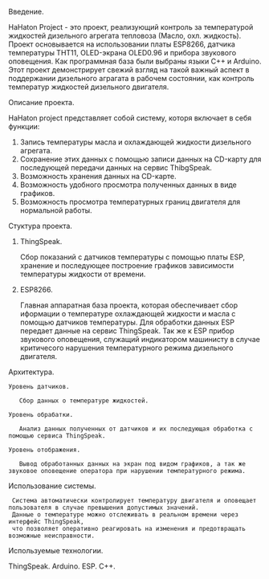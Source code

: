 Введение.

HaHaton Project - это проект, реализующий контроль за температурой жидкостей дизельного агрегата тепловоза (Масло, охл. жидкость).
Проект основывается на использовании платы ESP8266, датчика температуры THT11, OLED-экрана OLED0.96 и прибора звукового оповещения. 
Как программная база были выбраны языки С++ и Arduino.  
Этот проект демонстрирует свежий взгляд на такой важный аспект в поддержании дизельного аграгата в рабочем состоянии, 
как контроль температур жидкостей дизельного двигателя.
   
   Описание проекта.

HaHaton project представляет собой систему, которя включает в себя функции:
1) Запись температуры масла и охлаждающей жидкости дизельного агрегата.
2) Сохранение этих данных с помощью записи данных на CD-карту для последующей передачи данных на сервис ThibgSpeak.
3) Возможность хранения данных на CD-карте.
4) Возможность удобного просмотра полученных данных в виде графиков.
5) Возможность просмотра температурных границ двигателя для нормальной работы.

  Стуктура проекта.

1. ThingSpeak.
   
    Сбор показаний с датчиков температуры с помощью платы ESP, хранение и последующее построение графиков зависимости температуры жидкости от времени.

2. ESP8266.

    Главная аппаратная база проекта, которая обеспечивает сбор иформации о температуре охлаждающей жидкости и масла с помощью датчиков температуры.
    Для обработки данных ESP передает данные на сервис ThingSpeak.
    Так же к ESP прибор звукового оповещения, служащий индикатором машинисту в случае критичесого нарушения температурного режима дизельного двигателя.
    
  Архитектура. 
    
    Уровень датчиков.
    
       Сбор данных о температуре жидкостей.

    Уровень обрабатки.

       Анализ данных полученных от датчиков и их последующая обработка с помощью сервиса ThingSpeak.

    Уровень отображения. 
 
       Вывод обработанных данных на экран под видом графиков, а так же звуковое оповещение оператора при нарушении температурного режима.


   Использование системы.

     Система автоматически контролирует температуру двигателя и оповещает пользователя в случае превышения допустимых значений. 
     Данные о температуре можно отслеживать в реальном времени через интерфейс ThingSpeak, 
     что позволяет оперативно реагировать на изменения и предотвращать возможные неисправности.

  Используемые технологии.
   
   ThingSpeak.
   Arduino.
   ESP.
   C++.
   

